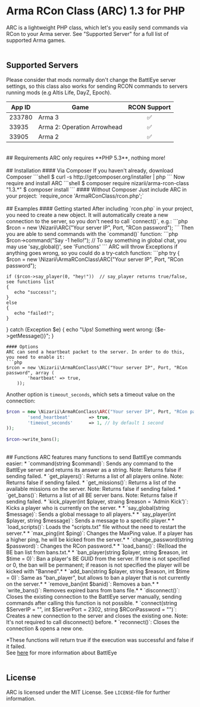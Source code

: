 # Arma RCon Class (ARC) 1.3 for PHP 

ARC is a lightweight PHP class, which let's you easily send commands via  RCon to your Arma server. See "Supported Server" for a full list of supported Arma games.
<br>
<br>
## Supported Servers
Please consider that mods normally don't change the BattlEye server settings, so this class also works for sending RCON commands  to servers running mods (e.g Altis Life, DayZ, Epoch).

| App ID        | Game          | RCON Support       |
|---------------|---------------|:------------------:|
|233780         | Arma 3        | :white_check_mark: |
|33935          | Arma 2: Operation Arrowhead       | :white_check_mark: |
|33905          | Arma 2        | :white_check_mark: |

<br>
## Requirements
ARC only requires **PHP 5.3**, nothing more!
<br>
<br>
## Installation 
#### Via Composer
If you haven't already, download Composer
```shell
$ curl -s http://getcomposer.org/installer | php
```
Now require and install ARC
```shell
$ composer require nizarii/arma-rcon-class "1.3.*"
$ composer install
```
#### Without Composer
Just include ARC in your project: `require_once 'ArmaRConClass/rcon.php';` 
<br>
<br>
## Examples
#### Getting started
After including `rcon.php` in your project, you need to create a new object. It will automatically create a new connection to the server, so you don't need to call `connect()`, e.g.:
```php
$rcon = new \Nizarii\ARC("Your server IP", Port, "RCon password");
```
Then you are able to send commands with the `command()` function:
```php
$rcon->command("Say -1 hello!"); // To say something in global chat, you may use 'say_global()', see 'Functions'
```
ARC will throw Exceptions if anything goes wrong, so you could do a try-catch function:
```php
try 
{
    $rcon = new \Nizarii\ArmaRConClass\ARC("Your server IP", Port, "RCon password");
    
    if ($rcon->say_player(0, "hey!"))  // say_player returns true/false, see functions list
    {
       echo "success!";
    } 
    else
    {
       echo "failed!";
    }
} 
catch (Exception $e) 
{
    echo "Ups! Something went wrong: {$e->getMessage()}";
}
```
#### Options
ARC can send a heartbeat packet to the server. In order to do this, you need to enable it:
```php
$rcon = new \Nizarii\ArmaRConClass\ARC("Your server IP", Port, "RCon password", array (
        'heartbeat' => true,
    ));
```
Another option is `timeout_seconds`, which sets a timeout value on the connection:
```php
$rcon = new \Nizarii\ArmaRConClass\ARC("Your server IP", Port, "RCon password", array (
        'send_heartbeat'       => true,
        'timeout_seconds'      => 1, // by default 1 second
));
    
$rcon->write_bans(); 
```
<br>
## Functions
ARC features many functions to send BattlEye commands easier:
* `command(string $command)`:  Sends any command to the BattlEye server and returns its answer as a string. Note: Returns false if sending failed.
* `get_players()`:  Returns a list of all players online. Note: Returns false if sending failed.
* `get_missions()`:  Returns a list of the available missions on the server. Note: Returns false if sending failed.
* `get_bans()`:  Returns a list of all BE server bans. Note: Returns false if sending failed.
* `kick_player(int $player, straing $reason = 'Admin Kick')`:  Kicks a player who is currently on the server. *
* `say_global(string $message)`:  Sends a global message to all players.*
* `say_player(int $player, string $message)`:  Sends a message to a specific player.*
* `load_scripts()`:  Loads the "scripts.txt" file without the need to restart the server.*
* `max_ping(int $ping)`:  Changes the MaxPing value. If a player has a higher ping, he will be kicked from the server.*
* `change_password(string $password)`:  Changes the RCon password.*
* `load_bans()`:  (Re)load the BE ban list from bans.txt.*
* `ban_player(string $player, string $reason, int $time = 0)`:  Ban a player's BE GUID from the server. If time is not specified or 0, the ban will be permanent; if reason is not specified the player will be kicked with "Banned".*
* `add_ban(string $player, string $reason, int $time = 0)`:  Same as "ban_player", but allows to ban a player that is not currently on the server.*
* `remove_ban(int $banid)`:  Removes a ban.*
* `write_bans()`:  Removes expired bans from bans file.*
* `disconnect()`:  Closes the existing connection to the BattlEye server manually, sending commands after calling this function is not possible.
* `connect(string $ServerIP = "", int $ServerPort = 2302, string $RConPassword = "")`:  Creates a new connection to the server and closes the existing one. Note: It's not required to call disconnect() before.
* `reconnect()`: Closes the connection & opens a new one.

*These functions will return true if the execution was successful and false if it failed.
<br>
See [here](https://community.bistudio.com/wiki/BattlEye "BattlEye Wiki") for more information about BattlEye
<br>
<br>
## License

ARC is licensed under the MIT License. See `LICENSE`-file for further information.
